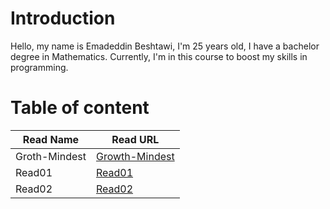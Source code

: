 # Introduction

Hello, my name is Emadeddin Beshtawi, I'm 25 years old, I have a bachelor degree in Mathematics. Currently, I'm in this course to boost my skills in programming.


# Table of content

| Read Name  |  Read URL  |
|---|---|
|  Groth-Mindest  | [Growth-Mindest](./Growth-Mindset.md)  |
|  Read01   |  [Read01](./read01.md) |
|  Read02 |  [Read02](./read02.md) |
